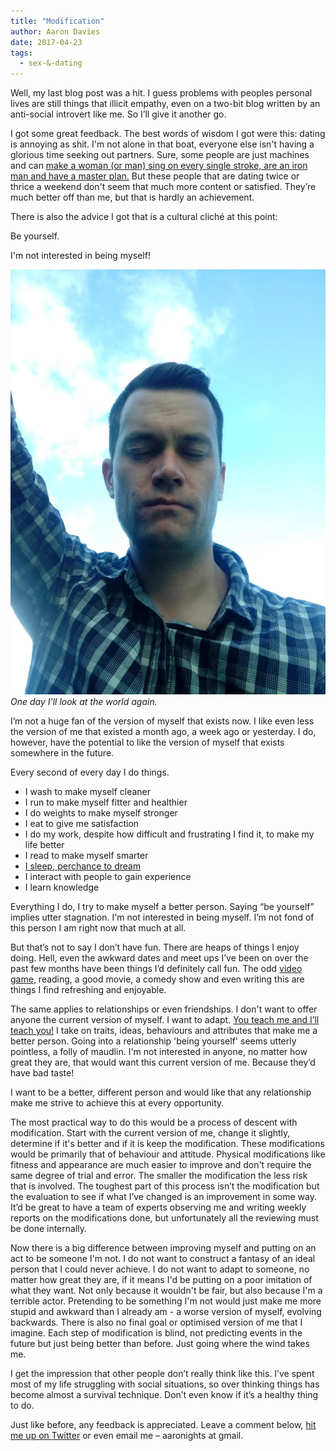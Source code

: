 ```yaml
---
title: "Modification"
author: Aaron Davies
date: 2017-04-23
tags:
  - sex-&-dating
---
```


Well, my last blog post was a hit. I guess problems with peoples personal lives are still things that illicit empathy, even on a two-bit blog written by an anti-social introvert like me. So I’ll give it another go.

I got some great feedback. The best words of wisdom I got were this: dating is annoying as shit. I'm not alone in that boat, everyone else isn't having a glorious time seeking out partners. Sure, some people are just machines and can [make a woman (or man) sing on every single stroke, are an iron man and have a master plan.](https://youtu.be/DFMQTKnTMAA?t=23) But these people that are dating twice or thrice a weekend don't seem that much more content or satisfied. They’re much better off than me, but that is hardly an achievement.

There is also the advice I got that is a cultural cliché at this point:

Be yourself.

I'm not interested in being myself!

[![One day I'll look at the world again.](../../media/images/blog/meclosed.jpg)](/assets/static/src/media/images/blog/meclosed.jpg)
_One day I'll look at the world again._

I’m not a huge fan of the version of myself that exists now. I like even less the version of me that existed a month ago, a week ago or yesterday. I do, however, have the potential to like the version of myself that exists somewhere in the future.

Every second of every day I do things.

* I wash to make myself cleaner
* I run to make myself fitter and healthier
* I do weights to make myself stronger
* I eat to give me satisfaction
* I do my work, despite how difficult and frustrating I find it, to make my life better
* I read to make myself smarter
* [I sleep, perchance to dream](http://www.oxfordcollege.ac/news/five-best-shakespeare-quotes-actually-mean/)
* I interact with people to gain experience
* I learn knowledge

Everything I do, I try to make myself a better person. Saying “be yourself” implies utter stagnation. I'm not interested in being myself. I’m not fond of this person I am right now that much at all.

But that’s not to say I don’t have fun. There are heaps of things I enjoy doing. Hell, even the awkward dates and meet ups I’ve been on over the past few months have been things I’d definitely call fun. The odd [video game](http://au.ign.com/games/the-legend-of-zelda-breath-of-the-wild/nintendo-switch-20052872), reading, a good movie, a comedy show and even writing this are things I find refreshing and enjoyable.

The same applies to relationships or even friendships. I don't want to offer anyone the current version of myself. I want to adapt. [You teach me and I’ll teach you!](https://youtu.be/JuYeHPFR3f0?t=53) I take on traits, ideas, behaviours and attributes that make me a better person. Going into a relationship 'being yourself' seems utterly pointless, a folly of maudlin. I'm not interested in anyone, no matter how great they are, that would want this current version of me. Because they’d have bad taste!

I want to be a better, different person and would like that any relationship make me strive to achieve this at every opportunity.

The most practical way to do this would be a process of descent with modification. Start with the current version of me, change it slightly, determine if it's better and if it is keep the modification. These modifications would be primarily that of behaviour and attitude. Physical modifications like fitness and appearance are much easier to improve and don't require the same degree of trial and error. The smaller the modification the less risk that is involved. The toughest part of this process isn’t the modification but the evaluation to see if what I’ve changed is an improvement in some way. It’d be great to have a team of experts observing me and writing weekly reports on the modifications done, but unfortunately all the reviewing must be done internally.

Now there is a big difference between improving myself and putting on an act to be someone I'm not. I do not want to construct a fantasy of an ideal person that I could never achieve. I do not want to adapt to someone, no matter how great they are, if it means I'd be putting on a poor imitation of what they want. Not only because it wouldn't be fair, but also because I'm a terrible actor. Pretending to be something I'm not would just make me more stupid and awkward than I already am - a worse version of myself, evolving backwards. There is also no final goal or optimised version of me that I imagine. Each step of modification is blind, not predicting events in the future but just being better than before. Just going where the wind takes me.

I get the impression that other people don’t really think like this. I’ve spent most of my life struggling with social situations, so over thinking things has become almost a survival technique. Don’t even know if it’s a healthy thing to do.

Just like before, any feedback is appreciated. Leave a comment below, [hit me up on Twitter](http://twitter.com/aaronights) or even email me – aaronights at gmail.
